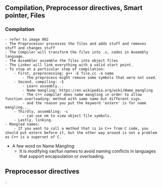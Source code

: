 ## Compilation, Preprocessor directives, Smart pointer, Files
### Compilation
	- refer to image 002
	- The Preprocessor processes the files and adds stuff and removes stuff and changes stuff
	- The Compiler will transform the files into .s, codes in Aseembly language.
	- The Assembler assemble the files into object files
	- The Linker will link everything with a valid start point.
	- To stop at a particular step of compilation:
		- First, preprocessing: g++ -E file.cc -o name
			- The preprocess might remove some symbols that were not used.
		- Second, compiling: -S
			- Learn assembly...
			- Name mangling: https://en.wikipedia.org/wiki/Name_mangling
			- The C++ compiler does name mangling in order to allow function overloading: method with same name but different sigs.
			- and the reason you put the keyword 'extern' is for name mangling...
		- Thirdly, assembling: -c
			- can use nm to view object file symbols.
		- Lastly, linking.
	- Mangled names: 
		- If you want to call a method that is in C++ from C code, you should put extern before it, but the other way around is not a problem as C++ is a superset of C.
- A few word on Name Mangling:
	- It is modifying var/fun names to avoid naming conflicts in languages that support encapsulation or overloading. 

## Preprocessor directives
	- 